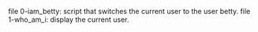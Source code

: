 file 0-iam_betty: script that switches the current user to the user betty.
file 1-who_am_i: display the current user.